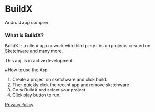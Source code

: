 # BuildX
Android app compiler



### What is BuildX?
BuildX is a client app to work with third party libs on projects created on Sketchware and many more.


This app is in active development


#How to use the App

1. Create a project on sketchware and click build.
2. Then quickly click the recent app and remove sketchware
3. Go to BuildX and select your project.
4. Click play button to run.


[Privacy Policy](https://github.com/Cherrio-LLC/BuildX/blob/master/privacy_policy.md)

















